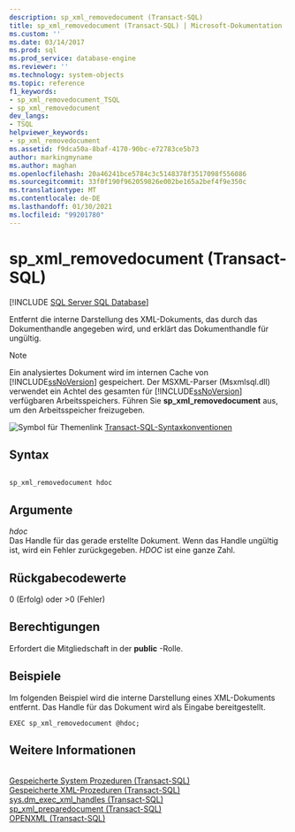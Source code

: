```yaml
---
description: sp_xml_removedocument (Transact-SQL)
title: sp_xml_removedocument (Transact-SQL) | Microsoft-Dokumentation
ms.custom: ''
ms.date: 03/14/2017
ms.prod: sql
ms.prod_service: database-engine
ms.reviewer: ''
ms.technology: system-objects
ms.topic: reference
f1_keywords:
- sp_xml_removedocument_TSQL
- sp_xml_removedocument
dev_langs:
- TSQL
helpviewer_keywords:
- sp_xml_removedocument
ms.assetid: f9dca50a-8baf-4170-90bc-e72783ce5b73
author: markingmyname
ms.author: maghan
ms.openlocfilehash: 20a46241bce5784c3c5148378f3517098f556086
ms.sourcegitcommit: 33f0f190f962059826e002be165a2bef4f9e350c
ms.translationtype: MT
ms.contentlocale: de-DE
ms.lasthandoff: 01/30/2021
ms.locfileid: "99201780"
---
```

# <a name="sp_xml_removedocument-transact-sql"></a>sp_xml_removedocument (Transact-SQL)
[!INCLUDE [SQL Server SQL Database](../../includes/applies-to-version/sql-asdb.md)]

  Entfernt die interne Darstellung des XML-Dokuments, das durch das Dokumenthandle angegeben wird, und erklärt das Dokumenthandle für ungültig.  
  
> [!NOTE]  
>  Ein analysiertes Dokument wird im internen Cache von [!INCLUDE[ssNoVersion](../../includes/ssnoversion-md.md)] gespeichert. Der MSXML-Parser (Msxmlsql.dll) verwendet ein Achtel des gesamten für [!INCLUDE[ssNoVersion](../../includes/ssnoversion-md.md)] verfügbaren Arbeitsspeichers. Führen Sie **sp_xml_removedocument** aus, um den Arbeitsspeicher freizugeben.  
  
 ![Symbol für Themenlink](../../database-engine/configure-windows/media/topic-link.gif "Symbol für Themenlink") [Transact-SQL-Syntaxkonventionen](../../t-sql/language-elements/transact-sql-syntax-conventions-transact-sql.md)  
  
## <a name="syntax"></a>Syntax  
  
```  
  
sp_xml_removedocument hdoc  
```  
  
## <a name="arguments"></a>Argumente  
 *hdoc*  
 Das Handle für das gerade erstellte Dokument. Wenn das Handle ungültig ist, wird ein Fehler zurückgegeben. *HDOC* ist eine ganze Zahl.  
  
## <a name="return-code-values"></a>Rückgabecodewerte  
 0 (Erfolg) oder >0 (Fehler)  
  
## <a name="permissions"></a>Berechtigungen  
 Erfordert die Mitgliedschaft in der **public** -Rolle.  
  
## <a name="examples"></a>Beispiele  
 Im folgenden Beispiel wird die interne Darstellung eines XML-Dokuments entfernt. Das Handle für das Dokument wird als Eingabe bereitgestellt.  
  
```  
EXEC sp_xml_removedocument @hdoc;  
```  
  
## <a name="see-also"></a>Weitere Informationen      
 <br>[Gespeicherte System Prozeduren (Transact-SQL)](../../relational-databases/system-stored-procedures/system-stored-procedures-transact-sql.md)
 <br>[Gespeicherte XML-Prozeduren (Transact-SQL)](../../relational-databases/system-stored-procedures/xml-stored-procedures-transact-sql.md)
 <br>[sys.dm_exec_xml_handles (Transact-SQL)](../system-dynamic-management-views/sys-dm-exec-xml-handles-transact-sql.md)
 <br>[sp_xml_preparedocument (Transact-SQL)](../../relational-databases/system-stored-procedures/sp-xml-preparedocument-transact-sql.md)
 <br>[OPENXML (Transact-SQL)](../../t-sql/functions/openxml-transact-sql.md)
  
  
